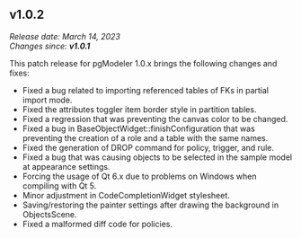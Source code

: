 v1.0.2
------
<em>Release date: March 14, 2023</em><br/>
<em>Changes since: <strong>v1.0.1</strong></em><br/>

This patch release for pgModeler 1.0.x brings the following changes and fixes:

* Fixed a bug related to importing referenced tables of FKs in partial import mode.
* Fixed the attributes toggler item border style in partition tables.
* Fixed a regression that was preventing the canvas color to be changed.
* Fixed a bug in BaseObjectWidget::finishConfiguration that was preventing the creation of a role and a table with the same names.
* Fixed the generation of DROP command for policy, trigger, and rule.
* Fixed a bug that was causing objects to be selected in the sample model at appearance settings.
* Forcing the usage of Qt 6.x due to problems on Windows when compiling with Qt 5.
* Minor adjustment in CodeCompletionWidget stylesheet.
* Saving/restoring the painter settings after drawing the background in ObjectsScene.
* Fixed a malformed diff code for policies.
